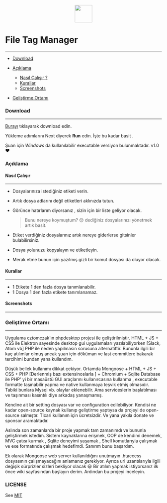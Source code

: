 <p align="center">
  <img width="56" height="56" src="https://github.com/kmrtylmz/FileTagManager-PHP/blob/master/setupicon.png">
</p>

# File Tag Manager 
----------


- [Download](#download)

- [Açıklama](#açıklama)
  * [Nasıl Çalışır ?](#nasıl-çalışır)
  * [Kurallar](#kurallar)
  * [Screenshots](#screenshots)
- [Geliştirme Ortamı](#gelistirme-ortami)

### Download
------------

[Burayı](http://google.com "Burayı")  tıklayarak  download edin. 

Yükleme adımlarını  Next diyerek **Run** edin. İşte bu kadar basit .

Şuan için *Windows* da kullanılabilir  executable versiyon bulunmaktadır. v1.0 &hearts;

### Açıklama
#### Nasıl Çalışır 

------------
- Dosyalarınıza istediğiniz etiketi verin.  

- Artık dosya adlarını değil etiketleri aklınızda tutun. 

- Görünce hatırlarım diyorsanız , sizin için bir liste geliyor olacak.

     > Bunu nereye koymuştum? :expressionless:  dediğiniz dosyalarınızı yönetmek artık basit.

- Etiket verdiğiniz dosyalarınız artık nereye giderlerse gitsinler bulabilirsiniz.

- Dosya yolunuzu kopyalayın ve etiketleyin.

- Merak etme bunun için yazılmış gizli bir komut dosyası da oluyor olacak.


#### Kurallar
----------

- 1 Etikete 1 den fazla dosya tanımlanabilir. 
- 1 Dosya 1 den fazla etikete tanımlanamaz.


#### Screenshots
----------




### Geliştirme Ortamı
----------


Uygulama  cztomczak'ın  phpdesktop projesi ile geliştirilmiştir. HTML + JS + CSS ile  Elektron sayesinde desktop gui uygulamaları yazılabiliyorken [Slack, Atom vb] PHP ile neden yapılmasın sorusuna alternatiftir. Bununla ilgili bir kaç atılımlar olmuş ancak şuan için döküman ve last commitlere bakarak tercihimi bundan yana kullandım. 

Düşük bellek kullanımı dikkat çekiyor. Ortamda Mongoose + HTML + JS + CSS + PHP [Derlenmiş bazı extensinoslarla ] + Chromium + Sqlite Database ile  PHP' yi bir masaüstü GUI araçlarını kullanırcasına kullanma , executable formatte taşınabilir yapma ve native kullanmaya teşvik etmiş olmasıdır. Tabiki bunlara Mysql vb. olaylar eklenebilir. Ama serviceslerin başlatılması ve taşınması kasıntılı diye arkadaş yanaşmamış.

Kendine ait bir setting dosyası var ve configuration edilebiliyor.  Kendisi ne kadar open-source kaynak kullanıp geliştirme yaptıysa da projeyi de open-source salmıştır. Ticari kullanım için ücretsizdir. Ve yana yakıla donate ve sponsor aramaktadır.

Aslında son zamanlarda bir proje yapmak tam zamanımdı ve bununla geliştirmek istedim. Sistem kaynaklarına erişmek, OOP de kendimi denemek, MVC çatısı kurmak , Sqlite deneyimi yaşamak , Shell komutlarıyla çalışmak ve exe formatında çalışmak hedefimdi. Sanırım bunu başardım.

Ek olarak Mongoose web server kullanıldığını unutmayın .htaccess dosyasının çalışmayacağını anlamanız gerekiyor. Ayrıca url uzantılarıyla ilgili değişik sürprizler sizleri bekliyor olacak :smiley:  Bir atılım yapmak istiyorsanız ilk önce wiki sayfasından başlayın derim. Ardından bu projeyi inceleyin.



### LICENSE 

See [ MIT ][mit]

[mit]: <https://github.com/kmrtylmz/FileTagManager-PHP/blob/master/LICENSE/>
